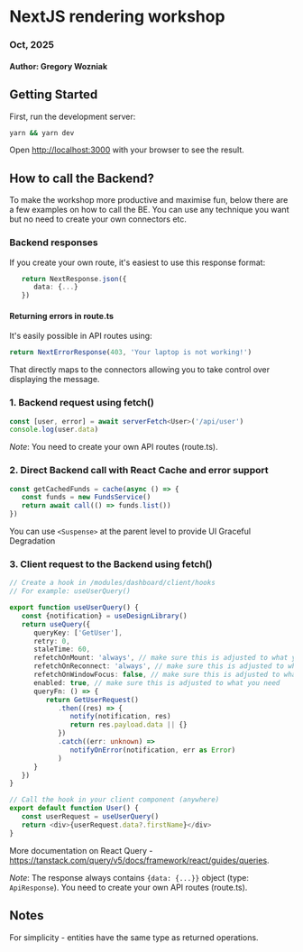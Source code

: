 # NextJS rendering workshop

### Oct, 2025

#### Author: Gregory Wozniak

## Getting Started

First, run the development server:

```bash
yarn && yarn dev
```

Open [http://localhost:3000](http://localhost:3000) with your browser to see the result.

## How to call the Backend?

To make the workshop more productive and maximise fun, below there are a few examples on how to call the BE. You can use any technique you want but no need to create your own connectors etc.

### Backend responses

If you create your own route, it's easiest to use this response format:

```ts
   return NextResponse.json({
      data: {...}
   })
```

#### Returning errors in route.ts

It's easily possible in API routes using:

```ts
return NextErrorResponse(403, 'Your laptop is not working!')
```

That directly maps to the connectors allowing you to take control over displaying the message.

### 1. Backend request using fetch()

```ts
const [user, error] = await serverFetch<User>('/api/user')
console.log(user.data)
```

_Note_: You need to create your own API routes (route.ts).

### 2. Direct Backend call with React Cache and error support

```ts
const getCachedFunds = cache(async () => {
   const funds = new FundsService()
   return await call(() => funds.list())
})
```

You can use `<Suspense>` at the parent level to provide UI Graceful Degradation

### 3. Client request to the Backend using fetch()

```ts
// Create a hook in /modules/dashboard/client/hooks
// For example: useUserQuery()

export function useUserQuery() {
   const {notification} = useDesignLibrary()
   return useQuery({
      queryKey: ['GetUser'],
      retry: 0,
      staleTime: 60,
      refetchOnMount: 'always', // make sure this is adjusted to what you need
      refetchOnReconnect: 'always', // make sure this is adjusted to what you need
      refetchOnWindowFocus: false, // make sure this is adjusted to what you need
      enabled: true, // make sure this is adjusted to what you need
      queryFn: () => {
         return GetUserRequest()
            .then((res) => {
               notify(notification, res)
               return res.payload.data || {}
            })
            .catch((err: unknown) =>
               notifyOnError(notification, err as Error)
            )
      }
   })
}

// Call the hook in your client component (anywhere)
export default function User() {
   const userRequest = useUserQuery()
   return <div>{userRequest.data?.firstName}</div>
}
```

More documentation on React Query - https://tanstack.com/query/v5/docs/framework/react/guides/queries.

_Note_: The response always contains `{data: {...}}` object (type: `ApiResponse`). You need to create your own API routes (route.ts).

## Notes

For simplicity - entities have the same type as returned operations.
